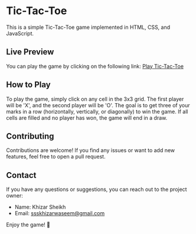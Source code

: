 # Tic-Tac-Toe

This is a simple Tic-Tac-Toe game implemented in HTML, CSS, and JavaScript.

## Live Preview

You can play the game by clicking on the following link: [Play Tic-Tac-Toe](https://khizar-sheikh.github.io/tic-tac-toe/)

## How to Play

To play the game, simply click on any cell in the 3x3 grid. The first player will be 'X', and the second player will be 'O'. The goal is to get three of your marks in a row (horizontally, vertically, or diagonally) to win the game. If all cells are filled and no player has won, the game will end in a draw.

## Contributing

Contributions are welcome! If you find any issues or want to add new features, feel free to open a pull request.

## Contact

If you have any questions or suggestions, you can reach out to the project owner:

- Name: Khizar Sheikh
- Email: ssskhizarwaseem@gmail.com

Enjoy the game! 🎉
